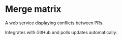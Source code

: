 # Merge matrix

A web service displaying conflicts between PRs.

Integrates with GitHub and polls updates automatically.
